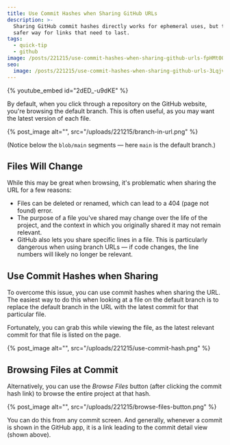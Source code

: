 ```yaml
---
title: Use Commit Hashes when Sharing GitHub URLs
description: >-
  Sharing GitHub commit hashes directly works for ephemeral uses, but there is a
  safer way for links that need to last.
tags:
  - quick-tip
  - github
image: /posts/221215/use-commit-hashes-when-sharing-github-urls-fpHMt0Q1.png
seo:
  image: /posts/221215/use-commit-hashes-when-sharing-github-urls-3LqjvLDw--meta.png
---
```


{% youtube_embed id="2dED_-u9dKE" %}

By default, when you click through a repository on the GitHub website, you're browsing the default branch. This is often useful, as you may want the latest version of each file.

{% post_image alt="", src="/uploads/221215/branch-in-url.png" %}

(Notice below the `blob/main` segments — here `main` is the default branch.)

## Files Will Change

While this may be great when browsing, it's problematic when sharing the URL for a few reasons:

- Files can be deleted or renamed, which can lead to a 404 (page not found) error.
- The purpose of a file you've shared may change over the life of the project, and the context in which you originally shared it may not remain relevant.
- GitHub also lets you share specific lines in a file. This is particularly dangerous when using branch URLs — if code changes, the line numbers will likely no longer be relevant.

## Use Commit Hashes when Sharing

To overcome this issue, you can use commit hashes when sharing the URL. The easiest way to do this when looking at a file on the default branch is to replace the default branch in the URL with the latest commit for that particular file.

Fortunately, you can grab this while viewing the file, as the latest relevant commit for that file is listed on the page.

{% post_image alt="", src="/uploads/221215/use-commit-hash.png" %}

## Browsing Files at Commit

Alternatively, you can use the _Browse Files_ button (after clicking the commit hash link) to browse the entire project at that hash.

{% post_image alt="", src="/uploads/221215/browse-files-button.png" %}

You can do this from any commit screen. And generally, whenever a commit is shown in the GitHub app, it is a link leading to the commit detail view (shown above).

